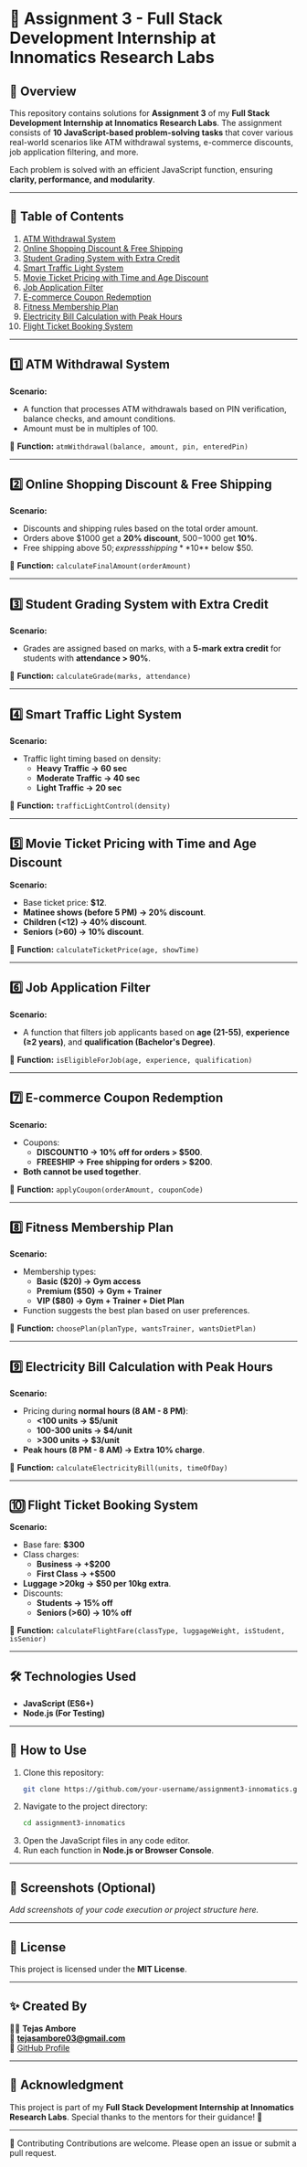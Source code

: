 # 🚀 Assignment 3 - Full Stack Development Internship at Innomatics Research Labs

## 📌 Overview
This repository contains solutions for **Assignment 3** of my **Full Stack Development Internship at Innomatics Research Labs**. The assignment consists of **10 JavaScript-based problem-solving tasks** that cover various real-world scenarios like ATM withdrawal systems, e-commerce discounts, job application filtering, and more.

Each problem is solved with an efficient JavaScript function, ensuring **clarity, performance, and modularity**.

---

## 📂 Table of Contents
1. [ATM Withdrawal System](./atmWithdrawal.js)
2. [Online Shopping Discount & Free Shipping](./shoppingDiscount.js)
3. [Student Grading System with Extra Credit](./studentGrading.js)
4. [Smart Traffic Light System](./trafficLight.js)
5. [Movie Ticket Pricing with Time and Age Discount](./ticketPrice.js)
6. [Job Application Filter](./eligibleCandidate.js)
7. [E-commerce Coupon Redemption](./applyCoupon.js)
8. [Fitness Membership Plan](./gymMembership.js)
9. [Electricity Bill Calculation with Peak Hours](./electricityBill.js)
10. [Flight Ticket Booking System](./flightTicket.js)

---

## 1️⃣ ATM Withdrawal System
**Scenario:**
- A function that processes ATM withdrawals based on PIN verification, balance checks, and amount conditions.
- Amount must be in multiples of 100.

🔹 **Function:** `atmWithdrawal(balance, amount, pin, enteredPin)`

---

## 2️⃣ Online Shopping Discount & Free Shipping
**Scenario:**
- Discounts and shipping rules based on the total order amount.
- Orders above $1000 get a **20% discount**, $500-$1000 get **10%**.
- Free shipping above $50; express shipping **$10** below $50.

🔹 **Function:** `calculateFinalAmount(orderAmount)`

---

## 3️⃣ Student Grading System with Extra Credit
**Scenario:**
- Grades are assigned based on marks, with a **5-mark extra credit** for students with **attendance > 90%**.

🔹 **Function:** `calculateGrade(marks, attendance)`

---

## 4️⃣ Smart Traffic Light System
**Scenario:**
- Traffic light timing based on density:
  - **Heavy Traffic → 60 sec**
  - **Moderate Traffic → 40 sec**
  - **Light Traffic → 20 sec**

🔹 **Function:** `trafficLightControl(density)`

---

## 5️⃣ Movie Ticket Pricing with Time and Age Discount
**Scenario:**
- Base ticket price: **$12**.
- **Matinee shows (before 5 PM) → 20% discount**.
- **Children (<12) → 40% discount**.
- **Seniors (>60) → 10% discount**.

🔹 **Function:** `calculateTicketPrice(age, showTime)`

---

## 6️⃣ Job Application Filter
**Scenario:**
- A function that filters job applicants based on **age (21-55)**, **experience (≥2 years)**, and **qualification (Bachelor's Degree)**.

🔹 **Function:** `isEligibleForJob(age, experience, qualification)`

---

## 7️⃣ E-commerce Coupon Redemption
**Scenario:**
- Coupons:
  - **DISCOUNT10 → 10% off for orders > $500**.
  - **FREESHIP → Free shipping for orders > $200**.
- **Both cannot be used together**.

🔹 **Function:** `applyCoupon(orderAmount, couponCode)`

---

## 8️⃣ Fitness Membership Plan
**Scenario:**
- Membership types:
  - **Basic ($20) → Gym access**
  - **Premium ($50) → Gym + Trainer**
  - **VIP ($80) → Gym + Trainer + Diet Plan**
- Function suggests the best plan based on user preferences.

🔹 **Function:** `choosePlan(planType, wantsTrainer, wantsDietPlan)`

---

## 9️⃣ Electricity Bill Calculation with Peak Hours
**Scenario:**
- Pricing during **normal hours (8 AM - 8 PM)**:
  - **<100 units → $5/unit**
  - **100-300 units → $4/unit**
  - **>300 units → $3/unit**
- **Peak hours (8 PM - 8 AM) → Extra 10% charge**.

🔹 **Function:** `calculateElectricityBill(units, timeOfDay)`

---

## 🔟 Flight Ticket Booking System
**Scenario:**
- Base fare: **$300**
- Class charges:
  - **Business → +$200**
  - **First Class → +$500**
- **Luggage >20kg → $50 per 10kg extra**.
- Discounts:
  - **Students → 15% off**
  - **Seniors (>60) → 10% off**

🔹 **Function:** `calculateFlightFare(classType, luggageWeight, isStudent, isSenior)`

---

## 🛠️ Technologies Used
- **JavaScript (ES6+)**
- **Node.js (For Testing)**

---

## 🚀 How to Use
1. Clone this repository:
   ```sh
   git clone https://github.com/your-username/assignment3-innomatics.git
   ```
2. Navigate to the project directory:
   ```sh
   cd assignment3-innomatics
   ```
3. Open the JavaScript files in any code editor.
4. Run each function in **Node.js or Browser Console**.

---

## 📸 Screenshots (Optional)
_Add screenshots of your code execution or project structure here._

---

## 📜 License
This project is licensed under the **MIT License**.

---

## ✨ Created By
👨‍💻 **Tejas Ambore**  
📧 **tejasambore03@gmail.com**  
🔗 [GitHub Profile](https://github.com/tejasambore)

---

## 🎯 Acknowledgment
This project is part of my **Full Stack Development Internship at Innomatics Research Labs**. Special thanks to the mentors for their guidance! 🚀

---

 📝 Contributing
Contributions are welcome. Please open an issue or submit a pull request.